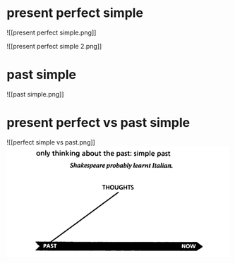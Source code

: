 # present perfect simple

![[present perfect simple.png]]

![[present perfect simple 2.png]]
# past simple

![[past simple.png]]

# present perfect vs past simple

![[perfect simple vs past.png]]
![](../Attachments/past_simple.png)
